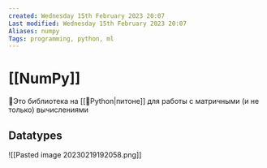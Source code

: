 ```yaml
---
created: Wednesday 15th February 2023 20:07
Last modified: Wednesday 15th February 2023 20:07
Aliases: numpy
Tags: programming, python, ml
---
```


# [[NumPy]]

📌Это библиотека на [[📙Python|питоне]] для работы с матричными (и не только) вычислениями

## Datatypes 
![[Pasted image 20230219192058.png]]


